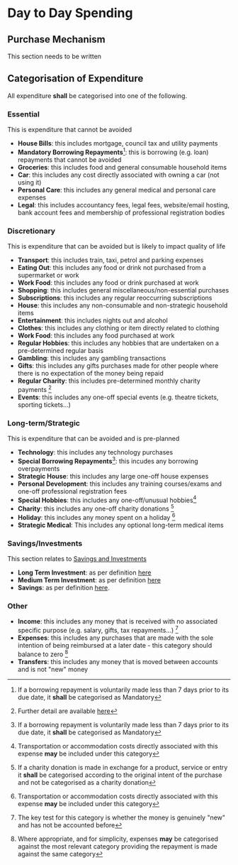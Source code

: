 # Day to Day Spending

## Purchase Mechanism

This section needs to be written

## Categorisation of Expenditure

All expenditure **shall** be categorised into one of the following.

### Essential

This is expenditure that cannot be avoided

* **House Bills**: this includes mortgage, council tax and utility payments
* **Mandatory Borrowing Repayments**[^1]: this is borrowing (e.g. loan) repayments that cannot be avoided
* **Groceries**: this includes food and general consumable household items
* **Car**: this includes any cost directly associated with owning a car (not using it)
* **Personal Care**: this includes any general medical and personal care expenses
* **Legal**: this includes accountancy fees, legal fees, website/email hosting, bank account fees and membership of professional registration bodies

[^1]: If a borrowing repayment is voluntarily made less than 7 days prior to its due date, it **shall** be categorised as Mandatory

### Discretionary

This is expenditure that can be avoided but is likely to impact quality of life

* **Transport**: this includes train, taxi, petrol and parking expenses
* **Eating Out**: this includes any food or drink not purchased from a supermarket or work
* **Work Food**: this includes any food or drink purchased at work
* **Shopping**: this includes general miscellaneous/non-essential purchases
* **Subscriptions**: this includes any regular reoccurring subscriptions
* **House**: this includes any non-consumable and non-strategic household items
* **Entertainment**: this includes nights out and alcohol
* **Clothes**: this includes any clothing or item directly related to clothing
* **Work Food**: this includes any food purchased at work
* **Regular Hobbies**: this includes any hobbies that are undertaken on a pre-determined regular basis
* **Gambling**: this includes any gambling transactions
* **Gifts**: this includes any gifts purchases made for other people where there is no expectation of the money being repaid
* **Regular Charity**: this includes pre-determined monthly charity payments [^2]
* **Events**: this includes any one-off special events (e.g. theatre tickets, sporting tickets...)

[^2]: Further detail are available [here](/charity "Charity")

### Long-term/Strategic

This is expenditure that can be avoided and is pre-planned

* **Technology**: this includes any technology purchases
* **Special Borrowing Repayments**[^1]: this incudes any borrowing overpayments
* **Strategic House**: this includes any large one-off house expenses
* **Personal Development**: this includes any training courses/exams and one-off professional registration fees
* **Special Hobbies**: this includes any one-off/unusual hobbies[^3]
* **Charity**: this includes any one-off charity donations [^6]
* **Holiday**: this includes any money spent on a holiday [^3]
* **Strategic Medical**: This includes any optional long-term medical items

[^3]: Transportation or accommodation costs directly associated with this expense **may** be included under this category  
[^6]: If a charity donation is made in exchange for a product, service or entry it **shall** be categorised according to the original intent of the purchase and not be categorised as a charity donation

### Savings/Investments

This section relates to [Savings and Investments](/savings "Savings and Investments")

* **Long Term Investment**: as per definition [here](/savings "Savings and Investments")
* **Medium Term Investment**: as per definition [here](/savings "Savings and Investments")
* **Savings**: as per definition [here](/savings "Savings and Investments").

### Other

* **Income**: this includes any money that is received with no associated specific purpose (e.g. salary, gifts, tax repayments...) [^4]
* **Expenses**: this includes any purchases that are made with the sole intention of being reimbursed at a later date - this category should balance to zero [^5]
* **Transfers**: this includes any money that is moved between accounts and is not "new" money

[^4]: The key test for this category is whether the money is genuinely "new" and has not be accounted before
[^5]: Where appropriate, and for simplicity, expenses **may** be categorised against the most relevant category providing the repayment is made against the same category
